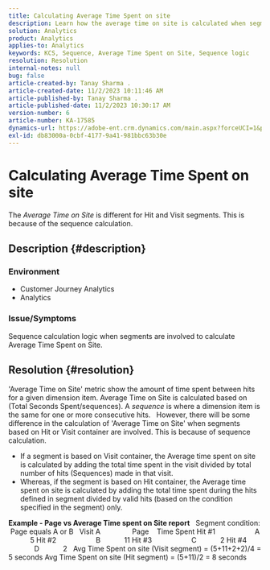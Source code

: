 ```yaml
---
title: Calculating Average Time Spent on site
description: Learn how the average time on site is calculated when segments based on Hit or Visit container are involved.
solution: Analytics
product: Analytics
applies-to: Analytics
keywords: KCS, Sequence, Average Time Spent on Site, Sequence logic
resolution: Resolution
internal-notes: null
bug: false
article-created-by: Tanay Sharma .
article-created-date: 11/2/2023 10:11:46 AM
article-published-by: Tanay Sharma .
article-published-date: 11/2/2023 10:30:17 AM
version-number: 6
article-number: KA-17585
dynamics-url: https://adobe-ent.crm.dynamics.com/main.aspx?forceUCI=1&pagetype=entityrecord&etn=knowledgearticle&id=233d9035-6879-ee11-8179-6045bd006149
exl-id: db83000a-0cbf-4177-9a41-981bbc63b30e
---
```

# Calculating Average Time Spent on site


The *Average Time on Site* is different for Hit and Visit segments. This is because of the sequence calculation.

## Description {#description}


### Environment

- Customer Journey Analytics
- Analytics




### Issue/Symptoms

Sequence calculation logic when segments are involved to calculate Average Time Spent on Site.


## Resolution {#resolution}


'Average Time on Site' metric show the amount of time spent between hits for a given dimension item. Average Time on Site is calculated based on (Total Seconds Spent/sequences). A *sequence* is where a dimension item is the same for one or more consecutive hits.
 
However, there will be some difference in the calculation of 'Average Time on Site' when segments based on Hit or Visit container are involved. This is because of sequence calculation.

- If a segment is based on Visit container, the Average time spent on site is calculated by adding the total time spent in the visit divided by total number of hits (Sequences) made in that visit.
- Whereas, if the segment is based on Hit container, the Average time spent on site is calculated by adding the total time spent during the hits defined in segment divided by valid hits (based on the condition specified in the segment) only.


<b>Example - Page vs Average Time spent on Site report</b>
 
Segment condition:  Page equals A or B
 
Visit A                Page    Time Spent
Hit #1                    A            5
Hit #2                    B            11
Hit #3                    C            2
Hit #4                    D            2
 
Avg Time Spent on site (Visit segment) = (5+11+2+2)/4 = 5 seconds
Avg Time Spent on site (Hit segment) = (5+11)/2 = 8 seconds
